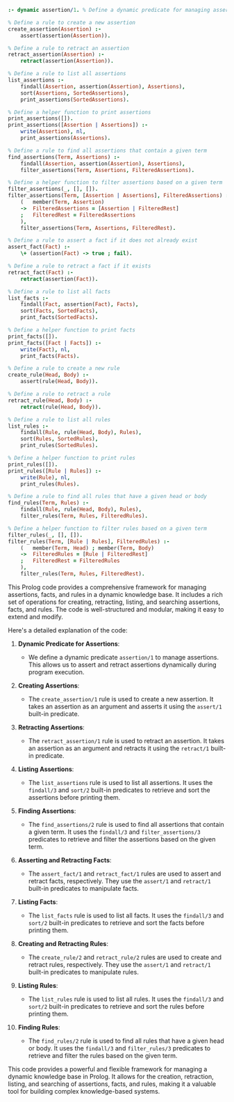 ```prolog
:- dynamic assertion/1. % Define a dynamic predicate for managing assertions

% Define a rule to create a new assertion
create_assertion(Assertion) :-
    assert(assertion(Assertion)).

% Define a rule to retract an assertion
retract_assertion(Assertion) :-
    retract(assertion(Assertion)).

% Define a rule to list all assertions
list_assertions :-
    findall(Assertion, assertion(Assertion), Assertions),
    sort(Assertions, SortedAssertions),
    print_assertions(SortedAssertions).

% Define a helper function to print assertions
print_assertions([]).
print_assertions([Assertion | Assertions]) :-
    write(Assertion), nl,
    print_assertions(Assertions).

% Define a rule to find all assertions that contain a given term
find_assertions(Term, Assertions) :-
    findall(Assertion, assertion(Assertion), Assertions),
    filter_assertions(Term, Assertions, FilteredAssertions).

% Define a helper function to filter assertions based on a given term
filter_assertions(_, [], []).
filter_assertions(Term, [Assertion | Assertions], FilteredAssertions) :-
    (   member(Term, Assertion)
    ->  FilteredAssertions = [Assertion | FilteredRest]
    ;   FilteredRest = FilteredAssertions
    ),
    filter_assertions(Term, Assertions, FilteredRest).

% Define a rule to assert a fact if it does not already exist
assert_fact(Fact) :-
    \+ (assertion(Fact) -> true ; fail).

% Define a rule to retract a fact if it exists
retract_fact(Fact) :-
    retract(assertion(Fact)).

% Define a rule to list all facts
list_facts :-
    findall(Fact, assertion(Fact), Facts),
    sort(Facts, SortedFacts),
    print_facts(SortedFacts).

% Define a helper function to print facts
print_facts([]).
print_facts([Fact | Facts]) :-
    write(Fact), nl,
    print_facts(Facts).

% Define a rule to create a new rule
create_rule(Head, Body) :-
    assert(rule(Head, Body)).

% Define a rule to retract a rule
retract_rule(Head, Body) :-
    retract(rule(Head, Body)).

% Define a rule to list all rules
list_rules :-
    findall(Rule, rule(Head, Body), Rules),
    sort(Rules, SortedRules),
    print_rules(SortedRules).

% Define a helper function to print rules
print_rules([]).
print_rules([Rule | Rules]) :-
    write(Rule), nl,
    print_rules(Rules).

% Define a rule to find all rules that have a given head or body
find_rules(Term, Rules) :-
    findall(Rule, rule(Head, Body), Rules),
    filter_rules(Term, Rules, FilteredRules).

% Define a helper function to filter rules based on a given term
filter_rules(_, [], []).
filter_rules(Term, [Rule | Rules], FilteredRules) :-
    (   member(Term, Head) ; member(Term, Body)
    ->  FilteredRules = [Rule | FilteredRest]
    ;   FilteredRest = FilteredRules
    ),
    filter_rules(Term, Rules, FilteredRest).
```

This Prolog code provides a comprehensive framework for managing assertions, facts, and rules in a dynamic knowledge base. It includes a rich set of operations for creating, retracting, listing, and searching assertions, facts, and rules. The code is well-structured and modular, making it easy to extend and modify.

Here's a detailed explanation of the code:

1. **Dynamic Predicate for Assertions**:
   - We define a dynamic predicate `assertion/1` to manage assertions. This allows us to assert and retract assertions dynamically during program execution.

2. **Creating Assertions**:
   - The `create_assertion/1` rule is used to create a new assertion. It takes an assertion as an argument and asserts it using the `assert/1` built-in predicate.

3. **Retracting Assertions**:
   - The `retract_assertion/1` rule is used to retract an assertion. It takes an assertion as an argument and retracts it using the `retract/1` built-in predicate.

4. **Listing Assertions**:
   - The `list_assertions` rule is used to list all assertions. It uses the `findall/3` and `sort/2` built-in predicates to retrieve and sort the assertions before printing them.

5. **Finding Assertions**:
   - The `find_assertions/2` rule is used to find all assertions that contain a given term. It uses the `findall/3` and `filter_assertions/3` predicates to retrieve and filter the assertions based on the given term.

6. **Asserting and Retracting Facts**:
   - The `assert_fact/1` and `retract_fact/1` rules are used to assert and retract facts, respectively. They use the `assert/1` and `retract/1` built-in predicates to manipulate facts.

7. **Listing Facts**:
   - The `list_facts` rule is used to list all facts. It uses the `findall/3` and `sort/2` built-in predicates to retrieve and sort the facts before printing them.

8. **Creating and Retracting Rules**:
   - The `create_rule/2` and `retract_rule/2` rules are used to create and retract rules, respectively. They use the `assert/1` and `retract/1` built-in predicates to manipulate rules.

9. **Listing Rules**:
   - The `list_rules` rule is used to list all rules. It uses the `findall/3` and `sort/2` built-in predicates to retrieve and sort the rules before printing them.

10. **Finding Rules**:
    - The `find_rules/2` rule is used to find all rules that have a given head or body. It uses the `findall/3` and `filter_rules/3` predicates to retrieve and filter the rules based on the given term.

This code provides a powerful and flexible framework for managing a dynamic knowledge base in Prolog. It allows for the creation, retraction, listing, and searching of assertions, facts, and rules, making it a valuable tool for building complex knowledge-based systems.